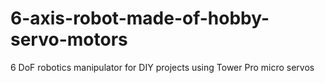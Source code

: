 # 6-axis-robot-made-of-hobby-servo-motors
 6 DoF robotics manipulator for DIY projects using Tower Pro micro servos
